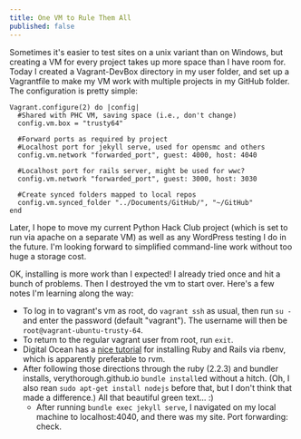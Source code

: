 ```yaml
---
title: One VM to Rule Them All
published: false
---
```




Sometimes it's easier to test sites on a unix variant than on Windows, but creating a VM for every project takes up more space than I have room for.  Today I created a Vagrant-DevBox directory in my user folder, and set up a Vagrantfile to make my VM work with multiple projects in my GitHub folder.  The configuration is pretty simple:

    Vagrant.configure(2) do |config|
      #Shared with PHC VM, saving space (i.e., don't change)
      config.vm.box = "trusty64"

      #Forward ports as required by project
      #Localhost port for jekyll serve, used for opensmc and others
      config.vm.network "forwarded_port", guest: 4000, host: 4040

      #Localhost port for rails server, might be used for wwc?
      config.vm.network "forwarded_port", guest: 3000, host: 3030

      #Create synced folders mapped to local repos
      config.vm.synced_folder "../Documents/GitHub/", "~/GitHub"
    end

Later, I hope to move my current Python Hack Club project (which is set to run via apache on a separate VM) as well as any WordPress testing I do in the future.  I'm looking forward to simplified command-line work without too huge a storage cost.

OK, installing is more work than I expected!  I already tried once and hit a bunch of problems.  Then I destroyed the vm to start over.  Here's a few notes I'm learning along the way:
- To log in to vagrant's vm as root, do `vagrant ssh` as usual, then run `su -` and enter the password (default "vagrant"). The username will then be `root@vagrant-ubuntu-trusty-64`.
- To return to the regular vagrant user from root, run `exit`.
- Digital Ocean has a [nice tutorial](https://www.digitalocean.com/community/tutorials/how-to-install-ruby-on-rails-with-rbenv-on-ubuntu-14-04) for installing Ruby and Rails via rbenv, which is apparently preferable to rvm.
- After following those directions through the ruby (2.2.3) and bundler installs, verythorough.github.io `bundle install`ed without a hitch.  (Oh, I also rean `sudo apt-get install nodejs` before that, but I don't think that made a difference.) All that beautiful green text... :)
  - After running `bundle exec jekyll serve`, I navigated on my local machine to localhost:4040, and there was my site.  Port forwarding: check.
